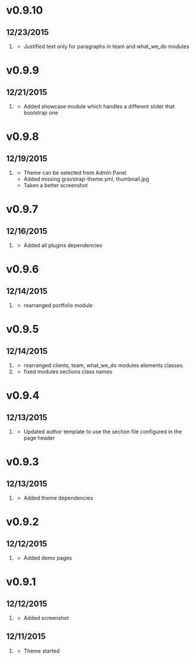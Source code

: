 # v0.9.10
## 12/23/2015

1. [](#improved)
    * Justified text only for paragraphs in team and what_we_do modules

# v0.9.9
## 12/21/2015

1. [](#new)
    * Added showcase module which handles a different slider that bootstrap one

# v0.9.8
## 12/19/2015

1. [](#new)
    * Theme can be selected from Admin Panel
    * Added missing gravstrap-theme.yml, thumbnail.jpg
    * Taken a better screenshot

# v0.9.7
## 12/16/2015

1. [](#bugfix)
    * Added all plugins dependencies

# v0.9.6
## 12/14/2015

1. [](#improved)
    * rearranged portfolio module

# v0.9.5
## 12/14/2015

1. [](#improved)
    * rearranged clients, team, what_we_do modules elements classes
2. [](#bugfix)
    * fixed modules sections class names

# v0.9.4
## 12/13/2015

1. [](#improved)
    * Updated author template to use the section file configured in the page header

# v0.9.3
## 12/13/2015

1. [](#improved)
    * Added theme dependencies

# v0.9.2
## 12/12/2015

1. [](#improved)
    * Added demo pages

# v0.9.1
## 12/12/2015

1. [](#bugfix)
    * Added screenshot

## 12/11/2015

1. [](#new)
    * Theme started
